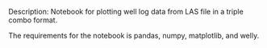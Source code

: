 Description: Notebook for plotting well log data from LAS file in a triple combo format. 

The requirements for the notebook is pandas, numpy, matplotlib, and welly. 
